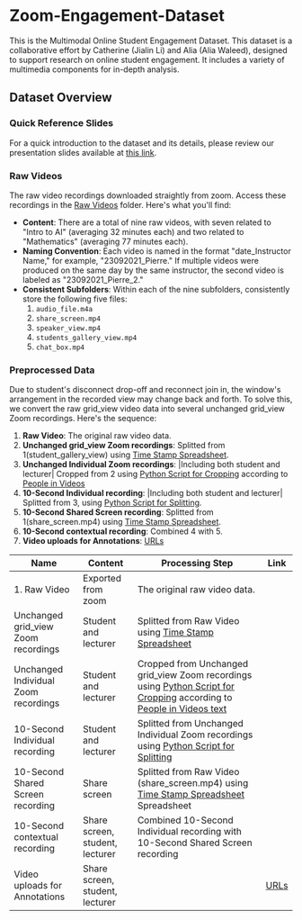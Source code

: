 # Zoom-Engagement-Dataset 

This is the Multimodal Online Student Engagement Dataset. This dataset is a collaborative effort by Catherine (Jialin Li) and Alia (Alia Waleed), designed to support research on online student engagement. It includes a variety of multimedia components for in-depth analysis.

## Dataset Overview

### Quick Reference Slides
For a quick introduction to the dataset and its details, please review our presentation slides available at [this link](https://docs.google.com/presentation/d/1oICvGvWpDMS1Ro6-yWFDrBTs-GKh_TB4LxYbBjpdD5Y/edit?usp=sharing).

### Raw Videos

The raw video recordings downloaded straightly from zoom. Access these recordings in the [Raw Videos](https://drive.google.com/drive/folders/12e2aJ3oW91NYt9XyptG9BrYOB44ag_Xr?usp=drive_link) folder. Here's what you'll find:

- **Content**: There are a total of nine raw videos, with seven related to "Intro to AI" (averaging 32 minutes each) and two related to "Mathematics" (averaging 77 minutes each).
- **Naming Convention**: Each video is named in the format "date_Instructor Name," for example, "23092021_Pierre." If multiple videos were produced on the same day by the same instructor, the second video is labeled as "23092021_Pierre_2."
- **Consistent Subfolders**: Within each of the nine subfolders, consistently store the following five files:
  1. `audio_file.m4a`
  2. `share_screen.mp4`
  3. `speaker_view.mp4`
  4. `students_gallery_view.mp4`
  5. `chat_box.mp4`

### Preprocessed Data
Due to student's disconnect drop-off and reconnect join in, the window's arrangement in the recorded view may change back and forth. To solve this, we convert the raw grid_view video data into several unchanged grid_view Zoom recordings. Here's the sequence:

1. **Raw Video**: The original raw video data. 
2. **Unchanged grid_view Zoom recordings**: Splitted from 1(student_gallery_view) using [Time Stamp Spreadsheet](https://docs.google.com/spreadsheets/d/1pYKqmghlGIbarUW7rUkTX_hiaAkYlV_0R-ExDdXn0_c/edit#gid=0).
3. **Unchanged Individual Zoom recordings**:  |Including both student and lecturer| Cropped from 2 using [Python Script for Cropping](https://drive.google.com/file/d/1je9xFKXrH3lmTsdaFkkWXOuW9xnjE0tp/view?usp=share_link) according to [People in Videos](https://docs.google.com/spreadsheets/d/1kwJogK-am3mgfxi7gFUr6KqTaWl5ET8fBsAqks86ZKQ/edit?usp=share_link)
4. **10-Second Individual recording**:  |Including both student and lecturer| Splitted from 3, using [Python Script for Splitting](https://drive.google.com/file/d/18RaKtyPWgcPoat-nhkxFzW_z0JOlKncx/view?usp=drive_link).
5. **10-Second Shared Screen recording**: Splitted from 1(share_screen.mp4) using [Time Stamp Spreadsheet](https://docs.google.com/spreadsheets/d/1pYKqmghlGIbarUW7rUkTX_hiaAkYlV_0R-ExDdXn0_c/edit#gid=0).
6. **10-Second contextual recording**:  Combined 4 with 5.
7. **Video uploads for Annotations**: [URLs](https://docs.google.com/spreadsheets/d/1kwJogK-am3mgfxi7gFUr6KqTaWl5ET8fBsAqks86ZKQ/edit?usp=share_link)

| Name                                  | Content                                                                                                     | Processing Step                                                                                     | Link                                                                                                                           |
|---------------------------------------|-------------------------------------------------------------------------------------------------------------|-----------------------------------------------------------------------------------------------------|--------------------------------------------------------------------------------------------------------------------------------|
| 1. Raw Video | Exported from zoom|                            The original raw video data.                                                                         |                                                                                                                                |
| Unchanged grid_view Zoom recordings   | Student and lecturer                                                                                                            | Splitted from Raw Video using [Time Stamp Spreadsheet](https://docs.google.com/spreadsheets/d/1pYKqmghlGIbarUW7rUkTX_hiaAkYlV_0R-ExDdXn0_c/edit#gid=0)                                                 |          |
| Unchanged Individual Zoom recordings  | Student and lecturer                                                                         | Cropped from Unchanged grid_view Zoom recordings using [Python Script for Cropping](https://drive.google.com/file/d/1je9xFKXrH3lmTsdaFkkWXOuW9xnjE0tp/view?usp=share_link) according to [People in Videos text](https://docs.google.com/spreadsheets/d/1kwJogK-am3mgfxi7gFUr6KqTaWl5ET8fBsAqks86ZKQ/edit?usp=share_link)  | |
| 10-Second Individual recording        | Student and lecturer                                                                         | Splitted from Unchanged Individual Zoom recordings using [Python Script for Splitting](https://drive.google.com/file/d/18RaKtyPWgcPoat-nhkxFzW_z0JOlKncx/view?usp=drive_link)                                                  |              |
| 10-Second Shared Screen recording     | Share screen                                                                                                           | Splitted from Raw Video (share_screen.mp4) using [Time Stamp Spreadsheet](https://docs.google.com/spreadsheets/d/1pYKqmghlGIbarUW7rUkTX_hiaAkYlV_0R-ExDdXn0_c/edit#gid=0) Spreadsheet                             |          |
| 10-Second contextual recording        | Share screen, student, lecturer                                                                                                            | Combined 10-Second Individual recording with 10-Second Shared Screen recording                      |                                                                                                                                |
| Video uploads for Annotations         | Share screen, student, lecturer                                                                                                           |                                                                                                     | [URLs](https://docs.google.com/spreadsheets/d/1kwJogK-am3mgfxi7gFUr6KqTaWl5ET8fBsAqks86ZKQ/edit?usp=share_link)                   |
